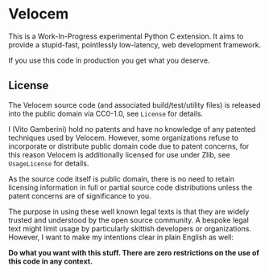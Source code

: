 # Velocem

This is a Work-In-Progress experimental Python C extension. It aims to provide
a stupid-fast, pointlessly low-latency, web development framework.

If you use this code in production you get what you deserve.

## License

The Velocem source code (and associated build/test/utility files) is released
into the public domain via CC0-1.0, see `License` for details.

I (Vito Gamberini) hold no patents and have no knowledge of any patented
techniques used by Velocem. However, some organizations refuse to incorporate or
distribute public domain code due to patent concerns, for this reason Velocem is
additionally licensed for use under Zlib, see `UsageLicense` for details.

As the source code itself is public domain, there is no need to retain licensing
information in full or partial source code distributions unless the patent
concerns are of significance to you.

The purpose in using these well known legal texts is that they are widely
trusted and understood by the open source community. A bespoke legal text might
limit usage by particularly skittish developers or organizations. However, I
want to make my intentions clear in plain English as well:

**Do what you want with this stuff. There are zero restrictions on the use of
this code in any context.**
